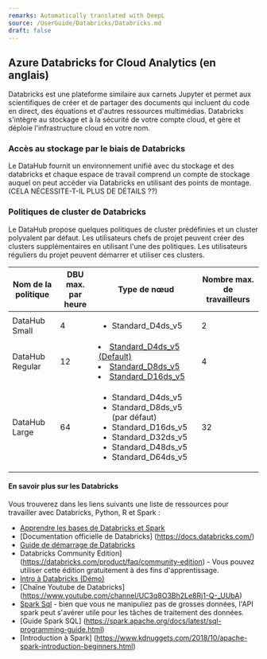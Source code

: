 ```yaml
---
remarks: Automatically translated with DeepL
source: /UserGuide/Databricks/Databricks.md
draft: false
---
```



## Azure Databricks for Cloud Analytics (en anglais)

Databricks est une plateforme similaire aux carnets Jupyter et permet aux scientifiques de créer et de partager des documents qui incluent du code en direct, des équations et d'autres ressources multimédias. Databricks s'intègre au stockage et à la sécurité de votre compte cloud, et gère et déploie l'infrastructure cloud en votre nom.

### Accès au stockage par le biais de Databricks

Le DataHub fournit un environnement unifié avec du stockage et des databricks et chaque espace de travail comprend un compte de stockage auquel on peut accéder via Databricks en utilisant des points de montage. (CELA NÉCESSITE-T-IL PLUS DE DÉTAILS ??)

### Politiques de cluster de Databricks

Le DataHub propose quelques politiques de cluster prédéfinies et un cluster polyvalent par défaut. Les utilisateurs chefs de projet peuvent créer des clusters supplémentaires en utilisant l'une des politiques. Les utilisateurs réguliers du projet peuvent démarrer et utiliser ces clusters.

|Nom de la politique | DBU max. par heure | Type de nœud | Nombre max. de travailleurs 
|------------|------------------|----------|----------- |
| DataHub Small |4 |<ul><li>Standard_D4ds_v5</li></ul>|2|
| DataHub Regular | 12 | <u/><li>Standard_D4ds_v5 (Default)</li><li>Standard_D8ds_v5</li><li>Standard_D16ds_v5</li></ul>| 4|
| DataHub Large|64|<ul><li>Standard_D4ds_v5</li><li>Standard_D8ds_v5 (par défaut)</li><li>Standard_D16ds_v5</li><li>Standard_D32ds_v5</li><li>Standard_D48ds_v5</li><li>Standard_D64ds_v5</li></ul>|32|

#### En savoir plus sur les Databricks

Vous trouverez dans les liens suivants une liste de ressources pour travailler avec Databricks, Python, R et Spark :

- [Apprendre les bases de Databricks et Spark](Databricks/Databricks-and-Spark-SQL-tutoriels)
- [Documentation officielle de Databricks] (https://docs.databricks.com/)
- [Guide de démarrage de Databricks]( https://docs.databricks.com/getting-started/index.html)
- Databricks Community Edition] (https://databricks.com/product/faq/community-edition) - Vous pouvez utiliser cette édition gratuitement à des fins d'apprentissage.
- [Intro à Databricks (Démo)](https://www.youtube.com/watch?v=n-yt_3HvkOI&t=27s)
- [Chaîne Youtube de Databricks] (https://www.youtube.com/channel/UC3q8O3Bh2Le8Rj1-Q-_UUbA)
- [Spark Sql](https://docs.databricks.com/spark/latest/spark-sql/index.html) - bien que vous ne manipuliez pas de grosses données, l'API spark peut s'avérer utile pour les tâches de traitement des données.
- [Guide Spark SQL] (https://spark.apache.org/docs/latest/sql-programming-guide.html)
- [Introduction à Spark] (https://www.kdnuggets.com/2018/10/apache-spark-introduction-beginners.html)




